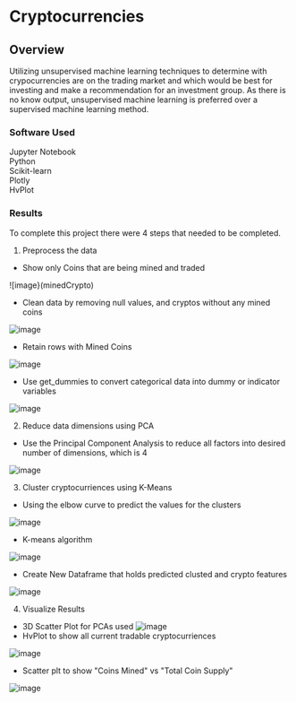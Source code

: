 # Cryptocurrencies

## Overview

Utilizing unsupervised machine learning techniques to determine with crypocurrencies are on the trading market and which would be best for investing and make a recommendation for an investment group. As there is no know output, unsupervised machine learning is preferred over a supervised machine learning method. 

### Software Used
Jupyter Notebook \
Python \
Scikit-learn \
Plotly \
HvPlot


### Results

To complete this project there were 4 steps that needed to be completed. 

1. Preprocess the data
- Show only Coins that are being mined and traded

![image}(minedCrypto)

- Clean data by removing null values, and cryptos without any mined coins

![image](nullValues)

- Retain rows with Mined Coins

![image](MinedCoins)

- Use get_dummies to convert categorical data into dummy or indicator variables

![image](dummyValues)

2. Reduce data dimensions using PCA

- Use the Principal Component Analysis to reduce all factors into desired number of dimensions, which is 4

![image](PCA)

3. Cluster cryptocurriences using K-Means

- Using the elbow curve to predict the values for the clusters

![image](elbow)

- K-means algorithm 

![image](kmeans)

- Create New Dataframe that holds predicted clusted and crypto features

![image](newDataFrame)

4. Visualize Results

- 3D Scatter Plot for PCAs used
![image](3D)
- HvPlot to show all current tradable cryptocurriences

![image](hvplotTable)

- Scatter plt to show "Coins Mined" vs "Total Coin Supply"

![image](hvtplot)



